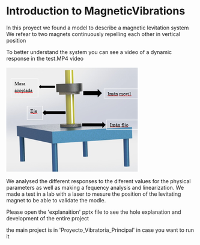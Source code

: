 # Introduction to MagneticVibrations

In this proyect we found a model to describe a magnetic levitation system
We refear to two magnets continuously repelling each other in vertical position 

To better understand the system you can see a video of a dynamic response in the test.MP4 video

![](enidi_imagen1.PNG)

We analysed the different responses to the diferent values for the physical parameters as well as making a fequency analysis and linearization. We made a test in a lab with a laser to mesure the position of the levitating magnet to be able to validate the modle.


Please open the 'explanaition' pptx file to see the hole explanation and development of the entire project




the main project is in 'Proyecto_Vibratoria_Principal' in case you want to run it
